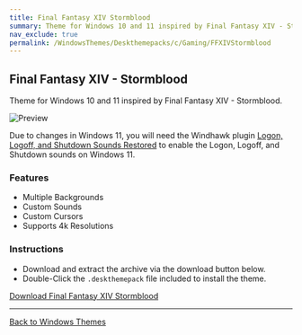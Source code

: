```yaml
---
title: Final Fantasy XIV Stormblood
summary: Theme for Windows 10 and 11 inspired by Final Fantasy XIV - Stormblood
nav_exclude: true
permalink: /WindowsThemes/Deskthemepacks/c/Gaming/FFXIVStormblood
---
```


## Final Fantasy XIV - Stormblood

Theme for Windows 10 and 11 inspired by Final Fantasy XIV - Stormblood.

![Preview](https://gitlab.com/the-back-room/deskthemepacks/sfw/ffxiv-stormblood/-/raw/main/Extras/Preview.bmp)

Due to changes in Windows 11, you will need the Windhawk plugin [Logon, Logoff, and Shutdown Sounds Restored](https://windhawk.net/mods/logon-logoff-shutdown-sounds) to enable the Logon, Logoff, and Shutdown sounds on Windows 11.

### Features

- Multiple Backgrounds
- Custom Sounds
- Custom Cursors
- Supports 4k Resolutions

### Instructions

- Download and extract the archive via the download button below.
- Double-Click the `.deskthemepack` file included to install the theme.

<a href="https://gitlab.com/the-back-room/deskthemepacks/sfw/ffxiv-stormblood/-/archive/main/ffxiv-stormblood-main.zip" class="btn btn--primary btn--lg" target="_blank" rel="noopener noreferrer">Download Final Fantasy XIV Stormblood</a>

---

<a href="/WindowsThemes" class="btn btn--secondary btn--sm">Back to Windows Themes</a>